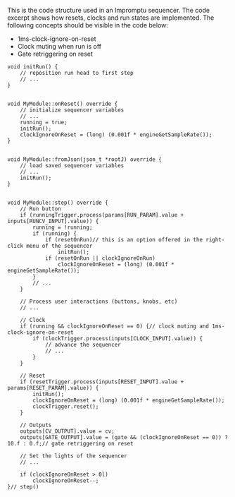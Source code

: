 This is the code structure used in an Impromptu sequencer. The code excerpt shows how resets, clocks and run states are implemented. The following concepts should be visible in the code below:
* 1ms-clock-ignore-on-reset
* Clock muting when run is off
* Gate retriggering on reset

```
void initRun() {
	// reposition run head to first step
	// ...
}


void MyModule::onReset() override {
	// initialize sequencer variables
	// ...
	running = true;
	initRun();
	clockIgnoreOnReset = (long) (0.001f * engineGetSampleRate());
}


void MyModule::fromJson(json_t *rootJ) override {
	// load saved sequencer variables
	// ...
	initRun();
}


void MyModule::step() override {
	// Run button
	if (runningTrigger.process(params[RUN_PARAM].value + inputs[RUNCV_INPUT].value)) {
		running = !running;
		if (running) {
			if (resetOnRun)// this is an option offered in the right-click menu of the sequencer
				initRun();
			if (resetOnRun || clockIgnoreOnRun)
				clockIgnoreOnReset = (long) (0.001f * engineGetSampleRate());
		}
		// ...
	}

	// Process user interactions (buttons, knobs, etc)
	// ...
	
	// Clock
	if (running && clockIgnoreOnReset == 0) {// clock muting and 1ms-clock-ignore-on-reset
		if (clockTrigger.process(inputs[CLOCK_INPUT].value)) {
			// advance the sequencer
			// ...
		}
	}	
	
	// Reset
	if (resetTrigger.process(inputs[RESET_INPUT].value + params[RESET_PARAM].value)) {
		initRun();
		clockIgnoreOnReset = (long) (0.001f * engineGetSampleRate());
		clockTrigger.reset();
	}
	
	// Outputs
	outputs[CV_OUTPUT].value = cv;
	outputs[GATE_OUTPUT].value = (gate && (clockIgnoreOnReset == 0)) ? 10.f : 0.f;// gate retriggering on reset
			
	// Set the lights of the sequencer 
	// ...
			
	if (clockIgnoreOnReset > 0l)
		clockIgnoreOnReset--;
}// step()

```
